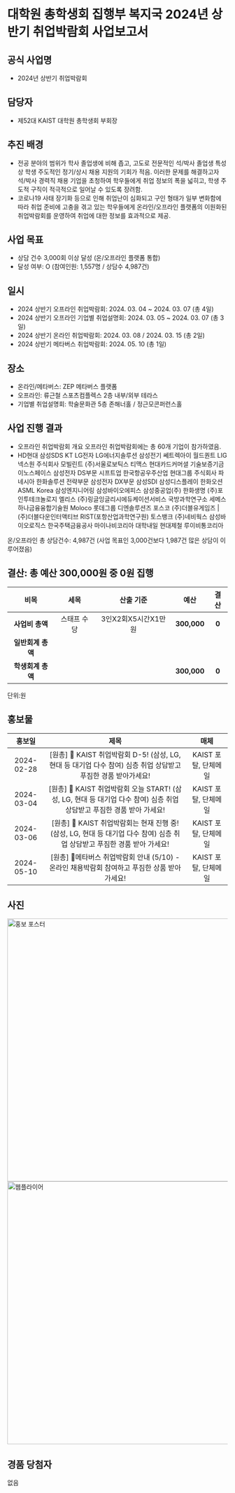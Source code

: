 대학원 총학생회 집행부 복지국 2024년 상반기 취업박람회 사업보고서
===

## 공식 사업명
- 2024년 상반기 취업박람회

## 담당자
- 제52대 KAIST 대학원 총학생회 부회장

## 추진 배경
- 전공 분야의 범위가 학사 졸업생에 비해 좁고, 고도로 전문적인 석/박사 졸업생 특성상 학생 주도적인 정기/상시 채용 지원의 기회가 적음. 이러한 문제를 해결하고자 석/박사 경력직 채용 기업을 초청하여 학우들에게 취업 정보의 폭을 넓히고, 학생 주도적 구직이 적극적으로 일어날 수 있도록 장려함.
- 코로나19 사태 장기화 등으로 인해 취업난이 심화되고 구인 형태가 일부 변화함에 따라 취업 준비에 고충을 겪고 있는 학우들에게 온라인/오프라인 플랫폼의 이원화된 취업박람회를 운영하여 취업에 대한 정보를 효과적으로 제공.

## 사업 목표
- 상담 건수 3,000회 이상 달성 (온/오프라인 플랫폼 통합)
- 달성 여부: O (참여인원: 1,557명 / 상담수 4,987건)

## 일시
- 2024 상반기 오프라인 취업박람회: 2024. 03. 04 ~ 2024. 03. 07 (총 4일)
- 2024 상반기 오프라인 기업별 취업설명회: 2024. 03. 05 ~ 2024. 03. 07 (총 3일)
- 2024 상반기 온라인 취업박람회: 2024. 03. 08 / 2024. 03. 15 (총 2일)
- 2024 상반기 메타버스 취업박람회: 2024. 05. 10 (총 1일)

## 장소
- 온라인/메타버스: ZEP 메타버스 플랫폼
- 오프라인: 류근철 스포츠컴플렉스 2층 내부/외부 테라스
- 기업별 취업설명회: 학술문화관 5층 존해너홀 / 정근모콘퍼런스홀

## 사업 진행 결과
- 오프라인 취업박람회 개요 오프라인 취업박람회에는 총 60개 기업이 참가하였음.
- HD현대 삼성SDS KT LG전자 LG에너지솔루션 삼성전기 쎄트렉아이 월드퀀트 LIG넥스원 주식회사 모빌린트 (주)서울로보틱스 티맥스 현대카드커머셜 기술보증기금 이노스페이스 삼성전자 DS부문 시프트업 한국항공우주산업 현대그룹 주식회사 파네시아 한화솔루션 전략부문 삼성전자 DX부문 삼성SDI 삼성디스플레이 한화오션 ASML Korea 삼성엔지니어링 삼성바이오에피스 삼성중공업(주) 한화생명 (주)포인투테크놀로지 엘리스 (주)링글잉글리시에듀케이션서비스 국방과학연구소 세메스 하나금융융합기술원 Moloco 롯데그룹 디엔솔루션즈 포스코 (주)더블유게임즈 | (주)더블다운인터액티브 RIST(포항산업과학연구원) 토스뱅크 (주)네비웍스 삼성바이오로직스 한국주택금융공사 마이나비코리아 대학내일 현대제철 루이비통코리아

온/오프라인 총 상담건수: 4,987건 (사업 목표인 3,000건보다 1,987건 많은 상담이 이루어졌음)

## 결산: 총 예산 300,000원 중 0원 집행

|  **비목** |   **세목**   | **산출 기준** | **예산** | **결산** |
|:----------:|:------------:|:--------:|:--------:|:--------:|
|   **사업비 총액**  |   스태프 수당   |    3인X2회X5시간X1만원    | **300,000** | **0** |
|   **일반회계 총액**  |  |  |  |  |
|   **학생회계 총액**  |         |       |**300,000** | **0** |

단위:원 

## 홍보물

|  **홍보일** |   **제목**   | **매체** |
|:----------:|:------------:|:--------:|
|2024-02-28|[원총] 🔎 KAIST 취업박람회 D-5! (삼성, LG, 현대 등 대기업 다수 참여) 심층 취업 상담받고 푸짐한 경품 받아가세요! | KAIST 포탈, 단체메일|
|2024-03-04|[원총] 📣 KAIST 취업박람회 오늘 START! (삼성, LG, 현대 등 대기업 다수 참여) 심층 취업 상담받고 푸짐한 경품 받아 가세요! |KAIST 포탈, 단체메일|
|2024-03-06|[원총] 📣 KAIST 취업박람회는 현재 진행 중! (삼성, LG, 현대 등 대기업 다수 참여) 심층 취업 상담받고 푸짐한 경품 받아 가세요! |KAIST 포탈, 단체메일|
|2024-05-10|[원총] 👾메타버스 취업박람회 안내 (5/10) - 온라인 채용박람회 참여하고 푸짐한 상품 받아가세요! |KAIST 포탈, 단체메일|

## 사진
<img src="img/취업박람회-1.jpg" width="600px" title="홍보 포스터"/>
<img src="img/취업박람회-2.png" width="600px" title="웹플라이어"/>


## 경품 당첨자
없음
